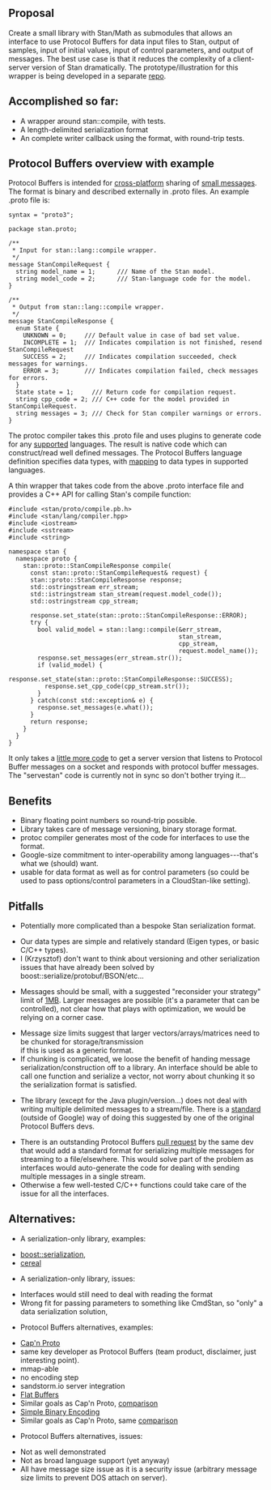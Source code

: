 ## Proposal

Create a small library with Stan/Math as submodules that allows an interface to use Protocol Buffers for data input files to Stan, output of samples, input of initial values, input of control parameters, and output of messages.  The best use case is that it reduces the complexity of a client-server version of Stan dramatically. The prototype/illustration for this wrapper is being developed in a separate [repo](github.com/sakrejda/protostan).    

## Accomplished so far:
 - A wrapper around stan::compile, with tests.
 - A length-delimited serialization format 
 - An complete writer callback using the format, with round-trip tests.

##  Protocol Buffers overview with example
Protocol Buffers is intended for [cross-platform](https://developers.google.com/protocol-buffers/docs/overview#what-are-protocol-buffers) sharing of [small messages](https://developers.google.com/protocol-buffers/docs/techniques#large-data).  The format is binary and described externally in .proto files.  An example .proto file is:

~~~
syntax = "proto3";

package stan.proto;

/**
 * Input for stan::lang::compile wrapper.  
 */
message StanCompileRequest {
  string model_name = 1;      /// Name of the Stan model.
  string model_code = 2;      /// Stan-language code for the model.
}

/**
 * Output from stan::lang::compile wrapper.  
 */
message StanCompileResponse {
  enum State {
    UNKNOWN = 0;     /// Default value in case of bad set value.
    INCOMPLETE = 1;  /// Indicates compilation is not finished, resend StanCompileRequest
    SUCCESS = 2;     /// Indicates compilation succeeded, check messages for warnings.
    ERROR = 3;       /// Indicates compilation failed, check messages for errors.
  }
  State state = 1;     /// Return code for compilation request.
  string cpp_code = 2; /// C++ code for the model provided in StanCompileRequest.
  string messages = 3; /// Check for Stan compiler warnings or errors.
}
~~~

The protoc compiler takes this .proto file and uses plugins to generate code for any [supported](https://developers.google.com/protocol-buffers/docs/reference/overview) languages.  The result is native code which can construct/read well defined messages.  The Protocol Buffers language definition specifies data types, with [mapping](https://developers.google.com/protocol-buffers/docs/proto3#scalar) to data types in supported languages.  

A thin wrapper that takes code from the above .proto interface file and provides a C++ API for calling Stan's compile function:

~~~
#include <stan/proto/compile.pb.h>
#include <stan/lang/compiler.hpp>
#include <iostream>
#include <sstream>
#include <string>

namespace stan {
  namespace proto {
    stan::proto::StanCompileResponse compile(
      const stan::proto::StanCompileRequest& request) {
      stan::proto::StanCompileResponse response;
      std::ostringstream err_stream;
      std::istringstream stan_stream(request.model_code());
      std::ostringstream cpp_stream;

      response.set_state(stan::proto::StanCompileResponse::ERROR);
      try {
        bool valid_model = stan::lang::compile(&err_stream,
                                               stan_stream,
                                               cpp_stream,
                                               request.model_name());
        response.set_messages(err_stream.str());
        if (valid_model) {
          response.set_state(stan::proto::StanCompileResponse::SUCCESS);
          response.set_cpp_code(cpp_stream.str());
        }
      } catch(const std::exception& e) {
        response.set_messages(e.what());
      }
      return response;
    }
  }
}
~~~

It only takes a [little more code](https://github.com/sakrejda/servestan/blob/master/src/servestan/servestan.cpp) to get a server version that listens to Protocol Buffer messages on a socket and responds with protocol buffer messages.  The "servestan" code is currently not in sync so don't bother trying it...

## Benefits

* Binary floating point numbers so round-trip possible.
* Library takes care of message versioning, binary storage format.
* protoc compiler generates most of the code for interfaces to use the format.
* Google-size commitment to inter-operability among languages---that's what we (should) want.
* usable for data format as well as for control parameters (so could be used to pass options/control parameters in a CloudStan-like setting).

## Pitfalls

* Potentially more complicated than a bespoke Stan serialization format.
 - Our data types are simple and relatively standard (Eigen types, or basic C/C++ types).
 - I (Krzysztof) don't want to think about versioning and other serialization issues that have already been solved by boost::serialize/protobuf/BSON/etc...
* Messages should be small, with a suggested "reconsider your strategy" limit of [1MB](https://developers.google.com/protocol-buffers/docs/techniques#large-data).  Larger messages are possible (it's a parameter that can be controlled), not clear how that plays with optimization, we would be relying on a corner case.
 - Message size limits suggest that larger vectors/arrays/matrices need to be chunked for storage/transmission    
   if this is used as a generic format.
 - If chunking is complicated, we loose the benefit of handing message serialization/construction off to a 
   library.  An interface should be able to call one function and serialize a vector, not worry about chunking 
   it so the serialization format is satisfied.  
* The library (except for the Java plugin/version...) does not deal with writing multiple delimited messages to a stream/file. There is a [standard](http://stackoverflow.com/questions/2340730/are-there-c-equivalents-for-the-protocol-buffers-delimited-i-o-functions-in-ja) (outside of Google) way of doing this suggested by one of the original Protocol Buffers devs.  
 - There is an outstanding Protocol Buffers [pull request](https://github.com/google/protobuf/pull/710) by the same dev that would add a standard format for serializing multiple messages for streaming to a file/elsewhere.  This would solve part of the problem as interfaces would auto-generate the code for dealing with sending multiple messages in a single stream.
 - Otherwise a few well-tested C/C++ functions could take care of the issue for all the interfaces.

## Alternatives:

* A serialization-only library, examples:
 - [boost::serialization](http://www.boost.org/doc/libs/1_60_0/libs/serialization/doc/index.html), 
 - [cereal](http://uscilab.github.io/cereal/serialization_archives.html)  
* A serialization-only library, issues:
 - Interfaces would still need to deal with reading the format
 - Wrong fit for passing parameters to something like CmdStan, so "only" a data serialization solution, 
* Protocol Buffers alternatives, examples:
 - [Cap'n Proto](https://capnproto.org) 
  - same key developer as Protocol Buffers (team product, disclaimer, just interesting point).
  - mmap-able
  - no encoding step
  - sandstorm.io server integration
 - [Flat Buffers](http://google-opensource.blogspot.com/2014/06/flatbuffers-memory-efficient.html)
  - Similar goals as Cap'n Proto, [comparison](https://capnproto.org/news/2014-06-17-capnproto-flatbuffers-sbe.html)
 - [Simple Binary Encoding](http://mechanical-sympathy.blogspot.com/2014/05/simple-binary-encoding.html)
  - Similar goals as Cap'n Proto, same [comparison](https://capnproto.org/news/2014-06-17-capnproto-flatbuffers-sbe.html)
* Protocol Buffers alternatives, issues:
 - Not as well demonstrated
 - Not as broad language support (yet anyway)
 - All have message size issue as it is a security issue (arbitrary message size limits to prevent DOS attach on server).